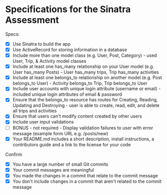 # Specifications for the Sinatra Assessment

Specs:
- [x] Use Sinatra to build the app
- [x] Use ActiveRecord for storing information in a database
- [x] Include more than one model class (e.g. User, Post, Category) - used User, Trip, & Activity model classes
- [x] Include at least one has_many relationship on your User model (e.g. User has_many Posts) - User has_many trips, Trip has_many activities
- [x] Include at least one belongs_to relationship on another model (e.g. Post belongs_to User) - Activity belongs_to Trip, Trip belongs_to User
- [x] Include user accounts with unique login attribute (username or email) - included unique login attributes of email & password
- [x] Ensure that the belongs_to resource has routes for Creating, Reading, Updating and Destroying - user is able to create, read, edit, and delete all trips and activities
- [x] Ensure that users can't modify content created by other users
- [x] Include user input validations
- [ ] BONUS - not required - Display validation failures to user with error message (example form URL e.g. /posts/new)
- [x] Your README.md includes a short description, install instructions, a contributors guide and a link to the license for your code

Confirm
- [x] You have a large number of small Git commits
- [x] Your commit messages are meaningful
- [x] You made the changes in a commit that relate to the commit message
- [x] You don't include changes in a commit that aren't related to the commit message
